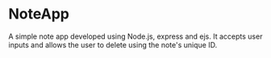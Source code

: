 


# NoteApp

A simple note app developed using Node.js, express and ejs. 
It accepts user inputs and allows the user to delete using the note's unique ID.
